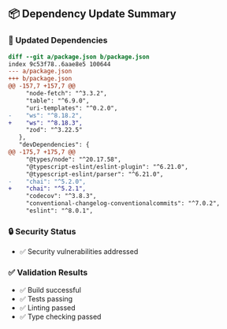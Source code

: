 ## 📦 Dependency Update Summary

### 🔄 Updated Dependencies

```diff
diff --git a/package.json b/package.json
index 9c53f78..6aae8e5 100644
--- a/package.json
+++ b/package.json
@@ -157,7 +157,7 @@
     "node-fetch": "^3.3.2",
     "table": "^6.9.0",
     "uri-templates": "^0.2.0",
-    "ws": "^8.18.2",
+    "ws": "^8.18.3",
     "zod": "^3.22.5"
   },
   "devDependencies": {
@@ -175,7 +175,7 @@
     "@types/node": "^20.17.58",
     "@typescript-eslint/eslint-plugin": "^6.21.0",
     "@typescript-eslint/parser": "^6.21.0",
-    "chai": "^5.2.0",
+    "chai": "^5.2.1",
     "codecov": "^3.8.3",
     "conventional-changelog-conventionalcommits": "^7.0.2",
     "eslint": "^8.0.1",
```

### 🔒 Security Status

- ✅ Security vulnerabilities addressed

### ✅ Validation Results

- ✅ Build successful
- ✅ Tests passing
- ✅ Linting passed
- ✅ Type checking passed
